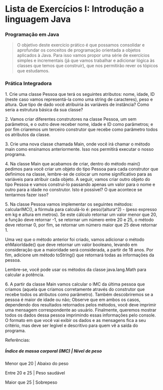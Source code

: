 # Lista de Exercícios I: Introdução a linguagem Java

### Programação em Java

> O objetivo deste exercício prático é que possamos consolidar e aprofundar os conceitos de
programação orientada a objetos aplicados à Java. Para isso vamos propor uma série de
exercícios simples e incrementais (já que vamos trabalhar e adicionar lógica às classes que
temos que construir), que nos permitirão rever os tópicos que estudamos.

### Prática Integradora

<p>1. Crie uma classe Pessoa que terá os seguintes atributos: nome, idade, ID (neste caso vamos
representá-la como uma string de caracteres), peso e altura. Que tipo de dado você atribuiria
às variáveis de instância? Como seria a estrutura básica da sua classe? </p>

<p>2. Vamos criar diferentes construtores na classe Pessoa, um sem parâmetros, e o outro deve
receber nome, idade e ID como parâmetros; e por fim criaremos um terceiro construtor que
recebe como parâmetro todos os atributos da classe.</p>

<p>3. Crie uma nova classe chamada Main, onde você irá chamar o método main como ensinamos
anteriormente. Isso nos permitirá executar o nosso programa.</p>

<p>4. Na classe Main que acabamos de criar, dentro do método main() pedimos para você criar um
objeto do tipo Pessoa para cada construtor que definimos na classe, lembre-se de colocar um
nome significativo para as variáveis para atribuir cada objeto. A seguir, vamos criar outro
objeto do tipo Pessoa e vamos construí-lo passando apenas um valor para o nome e outro
para a idade no construtor. Isto é possivel? O que acontece se tentarmos fazer isso?</p>

<p>5. Na classe Pessoa vamos implementar os seguintes métodos: calcularIMC(), a fórmula para
calculá-lo é: peso/(altura^2) - (peso expresso em kg e altura em metros). Se este cálculo
retornar um valor menor que 20, a função deve retornar -1, se retornar um número entre 20 e
25, o método deve retornar 0, por fim, se retornar um número maior que 25 deve retornar 1.</p>
<p>Uma vez que o método anterior foi criado, vamos adicionar o método ehMaiorIdade() que
deve retornar um valor booleano, levando em consideração que a maioridade será
considerada, a partir de 18 anos. Por fim, adicione um método toString() que retornará todas
as informações da pessoa.</p>
<p>Lembre-se, você pode usar os métodos da classe java.lang.Math para calcular a potência.</p>

<p>6. A partir da classe Main vamos calcular o IMC da última pessoa que criamos (aquela que
criamos corretamente através do construtor que recebe todos os atributos como parâmetro).
Também descobriremos se a pessoa é maior de idade ou não; Observe que em ambos os
casos, dependendo dos resultados retornados pelos métodos, você deve imprimir uma
mensagem correspondente ao usuário. Finalmente, queremos mostrar todos os dados dessa
pessoa imprimindo essas informações pelo console. O formato em que você vai exibir os
dados e as mensagens fica a seu critério, mas deve ser legível e descritivo para quem vê a
saída do programa.</p>
<p>Referências:</p>

##### Índice de massa corporal (IMC) | Nível de peso
<p>Menor que 20 | Abaixo do peso</p>
<p>Entre 20 e 25 | Peso saudável</p>
<p>Maior que 25 | Sobrepeso</p>